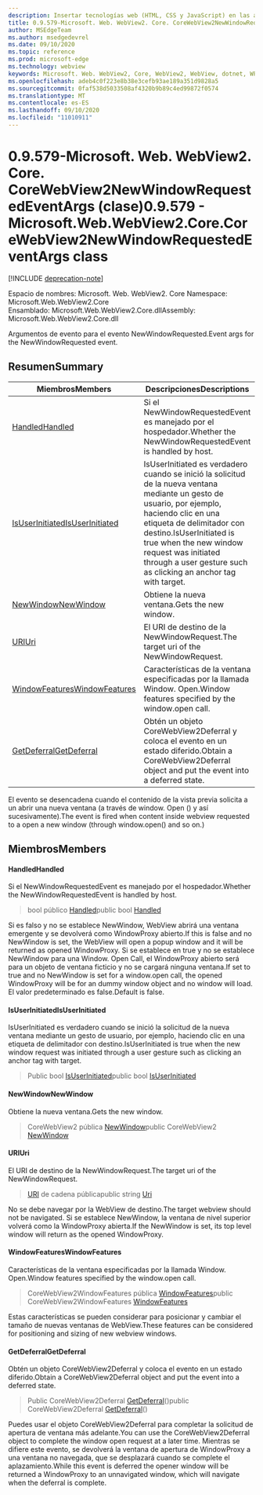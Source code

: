 ```yaml
---
description: Insertar tecnologías web (HTML, CSS y JavaScript) en las aplicaciones nativas con el control Microsoft Edge WebView2
title: 0.9.579-Microsoft. Web. WebView2. Core. CoreWebView2NewWindowRequestedEventArgs
author: MSEdgeTeam
ms.author: msedgedevrel
ms.date: 09/10/2020
ms.topic: reference
ms.prod: microsoft-edge
ms.technology: webview
keywords: Microsoft. Web. WebView2, Core, WebView2, WebView, dotnet, WPF, WinForms, App, Edge, CoreWebView2, CoreWebView2Controller, control de explorador, Edge HTML, Microsoft. Web. WebView2. Core. CoreWebView2NewWindowRequestedEventArgs
ms.openlocfilehash: adeb4c0f223e8b38e3cefb93ae189a351d9828a5
ms.sourcegitcommit: 0faf538d5033508af4320b9b89c4ed99872f0574
ms.translationtype: MT
ms.contentlocale: es-ES
ms.lasthandoff: 09/10/2020
ms.locfileid: "11010911"
---
```

# <span data-ttu-id="a44e4-104">0.9.579-Microsoft. Web. WebView2. Core. CoreWebView2NewWindowRequestedEventArgs (clase)</span><span class="sxs-lookup"><span data-stu-id="a44e4-104">0.9.579 - Microsoft.Web.WebView2.Core.CoreWebView2NewWindowRequestedEventArgs class</span></span> 

[!INCLUDE [deprecation-note](../../includes/deprecation-note.md)]

<span data-ttu-id="a44e4-105">Espacio de nombres: Microsoft. Web. WebView2. Core </span><span class="sxs-lookup"><span data-stu-id="a44e4-105">Namespace: Microsoft.Web.WebView2.Core</span></span>\
<span data-ttu-id="a44e4-106">Ensamblado: Microsoft.Web.WebView2.Core.dll</span><span class="sxs-lookup"><span data-stu-id="a44e4-106">Assembly: Microsoft.Web.WebView2.Core.dll</span></span>

<span data-ttu-id="a44e4-107">Argumentos de evento para el evento NewWindowRequested.</span><span class="sxs-lookup"><span data-stu-id="a44e4-107">Event args for the NewWindowRequested event.</span></span>

## <span data-ttu-id="a44e4-108">Resumen</span><span class="sxs-lookup"><span data-stu-id="a44e4-108">Summary</span></span>

 <span data-ttu-id="a44e4-109">Miembros</span><span class="sxs-lookup"><span data-stu-id="a44e4-109">Members</span></span>                        | <span data-ttu-id="a44e4-110">Descripciones</span><span class="sxs-lookup"><span data-stu-id="a44e4-110">Descriptions</span></span>
--------------------------------|---------------------------------------------
[<span data-ttu-id="a44e4-111">Handled</span><span class="sxs-lookup"><span data-stu-id="a44e4-111">Handled</span></span>](#handled) | <span data-ttu-id="a44e4-112">Si el NewWindowRequestedEvent es manejado por el hospedador.</span><span class="sxs-lookup"><span data-stu-id="a44e4-112">Whether the NewWindowRequestedEvent is handled by host.</span></span>
[<span data-ttu-id="a44e4-113">IsUserInitiated</span><span class="sxs-lookup"><span data-stu-id="a44e4-113">IsUserInitiated</span></span>](#isuserinitiated) | <span data-ttu-id="a44e4-114">IsUserInitiated es verdadero cuando se inició la solicitud de la nueva ventana mediante un gesto de usuario, por ejemplo, haciendo clic en una etiqueta de delimitador con destino.</span><span class="sxs-lookup"><span data-stu-id="a44e4-114">IsUserInitiated is true when the new window request was initiated through a user gesture such as clicking an anchor tag with target.</span></span>
[<span data-ttu-id="a44e4-115">NewWindow</span><span class="sxs-lookup"><span data-stu-id="a44e4-115">NewWindow</span></span>](#newwindow) | <span data-ttu-id="a44e4-116">Obtiene la nueva ventana.</span><span class="sxs-lookup"><span data-stu-id="a44e4-116">Gets the new window.</span></span>
[<span data-ttu-id="a44e4-117">URI</span><span class="sxs-lookup"><span data-stu-id="a44e4-117">Uri</span></span>](#uri) | <span data-ttu-id="a44e4-118">El URI de destino de la NewWindowRequest.</span><span class="sxs-lookup"><span data-stu-id="a44e4-118">The target uri of the NewWindowRequest.</span></span>
[<span data-ttu-id="a44e4-119">WindowFeatures</span><span class="sxs-lookup"><span data-stu-id="a44e4-119">WindowFeatures</span></span>](#windowfeatures) | <span data-ttu-id="a44e4-120">Características de la ventana especificadas por la llamada Window. Open.</span><span class="sxs-lookup"><span data-stu-id="a44e4-120">Window features specified by the window.open call.</span></span>
[<span data-ttu-id="a44e4-121">GetDeferral</span><span class="sxs-lookup"><span data-stu-id="a44e4-121">GetDeferral</span></span>](#getdeferral) | <span data-ttu-id="a44e4-122">Obtén un objeto CoreWebView2Deferral y coloca el evento en un estado diferido.</span><span class="sxs-lookup"><span data-stu-id="a44e4-122">Obtain a CoreWebView2Deferral object and put the event into a deferred state.</span></span>

<span data-ttu-id="a44e4-123">El evento se desencadena cuando el contenido de la vista previa solicita a un abrir una nueva ventana (a través de window. Open () y así sucesivamente).</span><span class="sxs-lookup"><span data-stu-id="a44e4-123">The event is fired when content inside webview requested to a open a new window (through window.open() and so on.)</span></span>

## <span data-ttu-id="a44e4-124">Miembros</span><span class="sxs-lookup"><span data-stu-id="a44e4-124">Members</span></span>

#### <span data-ttu-id="a44e4-125">Handled</span><span class="sxs-lookup"><span data-stu-id="a44e4-125">Handled</span></span> 

<span data-ttu-id="a44e4-126">Si el NewWindowRequestedEvent es manejado por el hospedador.</span><span class="sxs-lookup"><span data-stu-id="a44e4-126">Whether the NewWindowRequestedEvent is handled by host.</span></span>

> <span data-ttu-id="a44e4-127">bool público [Handled](#handled)</span><span class="sxs-lookup"><span data-stu-id="a44e4-127">public bool [Handled](#handled)</span></span>

<span data-ttu-id="a44e4-128">Si es falso y no se establece NewWindow, WebView abrirá una ventana emergente y se devolverá como WindowProxy abierto.</span><span class="sxs-lookup"><span data-stu-id="a44e4-128">If this is false and no NewWindow is set, the WebView will open a popup window and it will be returned as opened WindowProxy.</span></span> <span data-ttu-id="a44e4-129">Si se establece en true y no se establece NewWindow para una Window. Open Call, el WindowProxy abierto será para un objeto de ventana ficticio y no se cargará ninguna ventana.</span><span class="sxs-lookup"><span data-stu-id="a44e4-129">If set to true and no NewWindow is set for a window.open call, the opened WindowProxy will be for an dummy window object and no window will load.</span></span> <span data-ttu-id="a44e4-130">El valor predeterminado es false.</span><span class="sxs-lookup"><span data-stu-id="a44e4-130">Default is false.</span></span>

#### <span data-ttu-id="a44e4-131">IsUserInitiated</span><span class="sxs-lookup"><span data-stu-id="a44e4-131">IsUserInitiated</span></span> 

<span data-ttu-id="a44e4-132">IsUserInitiated es verdadero cuando se inició la solicitud de la nueva ventana mediante un gesto de usuario, por ejemplo, haciendo clic en una etiqueta de delimitador con destino.</span><span class="sxs-lookup"><span data-stu-id="a44e4-132">IsUserInitiated is true when the new window request was initiated through a user gesture such as clicking an anchor tag with target.</span></span>

> <span data-ttu-id="a44e4-133">Public bool [IsUserInitiated](#isuserinitiated)</span><span class="sxs-lookup"><span data-stu-id="a44e4-133">public bool [IsUserInitiated](#isuserinitiated)</span></span>

#### <span data-ttu-id="a44e4-134">NewWindow</span><span class="sxs-lookup"><span data-stu-id="a44e4-134">NewWindow</span></span> 

<span data-ttu-id="a44e4-135">Obtiene la nueva ventana.</span><span class="sxs-lookup"><span data-stu-id="a44e4-135">Gets the new window.</span></span>

> <span data-ttu-id="a44e4-136">CoreWebView2 pública [NewWindow](#newwindow)</span><span class="sxs-lookup"><span data-stu-id="a44e4-136">public CoreWebView2 [NewWindow](#newwindow)</span></span>

#### <span data-ttu-id="a44e4-137">URI</span><span class="sxs-lookup"><span data-stu-id="a44e4-137">Uri</span></span> 

<span data-ttu-id="a44e4-138">El URI de destino de la NewWindowRequest.</span><span class="sxs-lookup"><span data-stu-id="a44e4-138">The target uri of the NewWindowRequest.</span></span>

> <span data-ttu-id="a44e4-139">[URI](#uri) de cadena pública</span><span class="sxs-lookup"><span data-stu-id="a44e4-139">public string [Uri](#uri)</span></span>

<span data-ttu-id="a44e4-140">No se debe navegar por la WebView de destino.</span><span class="sxs-lookup"><span data-stu-id="a44e4-140">The target webview should not be navigated.</span></span> <span data-ttu-id="a44e4-141">Si se establece NewWindow, la ventana de nivel superior volverá como la WindowProxy abierta.</span><span class="sxs-lookup"><span data-stu-id="a44e4-141">If the NewWindow is set, its top level window will return as the opened WindowProxy.</span></span>

#### <span data-ttu-id="a44e4-142">WindowFeatures</span><span class="sxs-lookup"><span data-stu-id="a44e4-142">WindowFeatures</span></span> 

<span data-ttu-id="a44e4-143">Características de la ventana especificadas por la llamada Window. Open.</span><span class="sxs-lookup"><span data-stu-id="a44e4-143">Window features specified by the window.open call.</span></span>

> <span data-ttu-id="a44e4-144">CoreWebView2WindowFeatures pública [WindowFeatures](#windowfeatures)</span><span class="sxs-lookup"><span data-stu-id="a44e4-144">public CoreWebView2WindowFeatures [WindowFeatures](#windowfeatures)</span></span>

<span data-ttu-id="a44e4-145">Estas características se pueden considerar para posicionar y cambiar el tamaño de nuevas ventanas de WebView.</span><span class="sxs-lookup"><span data-stu-id="a44e4-145">These features can be considered for positioning and sizing of new webview windows.</span></span>

#### <span data-ttu-id="a44e4-146">GetDeferral</span><span class="sxs-lookup"><span data-stu-id="a44e4-146">GetDeferral</span></span> 

<span data-ttu-id="a44e4-147">Obtén un objeto CoreWebView2Deferral y coloca el evento en un estado diferido.</span><span class="sxs-lookup"><span data-stu-id="a44e4-147">Obtain a CoreWebView2Deferral object and put the event into a deferred state.</span></span>

> <span data-ttu-id="a44e4-148">Public CoreWebView2Deferral [GetDeferral](#getdeferral)()</span><span class="sxs-lookup"><span data-stu-id="a44e4-148">public CoreWebView2Deferral [GetDeferral](#getdeferral)()</span></span>

<span data-ttu-id="a44e4-149">Puedes usar el objeto CoreWebView2Deferral para completar la solicitud de apertura de ventana más adelante.</span><span class="sxs-lookup"><span data-stu-id="a44e4-149">You can use the CoreWebView2Deferral object to complete the window open request at a later time.</span></span> <span data-ttu-id="a44e4-150">Mientras se difiere este evento, se devolverá la ventana de apertura de WindowProxy a una ventana no navegada, que se desplazará cuando se complete el aplazamiento.</span><span class="sxs-lookup"><span data-stu-id="a44e4-150">While this event is deferred the opener window will be returned a WindowProxy to an unnavigated window, which will navigate when the deferral is complete.</span></span>

